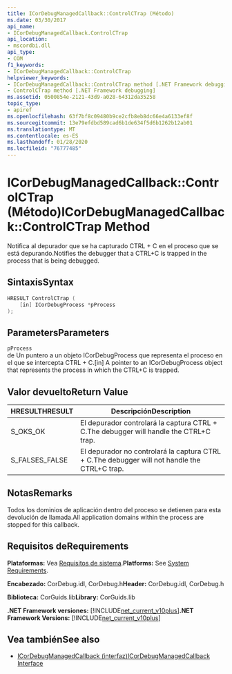 ```yaml
---
title: ICorDebugManagedCallback::ControlCTrap (Método)
ms.date: 03/30/2017
api_name:
- ICorDebugManagedCallback.ControlCTrap
api_location:
- mscordbi.dll
api_type:
- COM
f1_keywords:
- ICorDebugManagedCallback::ControlCTrap
helpviewer_keywords:
- ICorDebugManagedCallback::ControlCTrap method [.NET Framework debugging]
- ControlCTrap method [.NET Framework debugging]
ms.assetid: 0500854e-2121-43d9-a028-64312da35258
topic_type:
- apiref
ms.openlocfilehash: 63f7bf8c09480b9ce2cfb8eb8dc66e4a6133ef8f
ms.sourcegitcommit: 13e79efdbd589cad6b1de634f5d6b1262b12ab01
ms.translationtype: MT
ms.contentlocale: es-ES
ms.lasthandoff: 01/28/2020
ms.locfileid: "76777485"
---
```

# <a name="icordebugmanagedcallbackcontrolctrap-method"></a><span data-ttu-id="6d8f4-102">ICorDebugManagedCallback::ControlCTrap (Método)</span><span class="sxs-lookup"><span data-stu-id="6d8f4-102">ICorDebugManagedCallback::ControlCTrap Method</span></span>
<span data-ttu-id="6d8f4-103">Notifica al depurador que se ha capturado CTRL + C en el proceso que se está depurando.</span><span class="sxs-lookup"><span data-stu-id="6d8f4-103">Notifies the debugger that a CTRL+C is trapped in the process that is being debugged.</span></span>  
  
## <a name="syntax"></a><span data-ttu-id="6d8f4-104">Sintaxis</span><span class="sxs-lookup"><span data-stu-id="6d8f4-104">Syntax</span></span>  
  
```cpp  
HRESULT ControlCTrap (  
    [in] ICorDebugProcess *pProcess  
);  
```  
  
## <a name="parameters"></a><span data-ttu-id="6d8f4-105">Parameters</span><span class="sxs-lookup"><span data-stu-id="6d8f4-105">Parameters</span></span>  
 `pProcess`  
 <span data-ttu-id="6d8f4-106">de Un puntero a un objeto ICorDebugProcess que representa el proceso en el que se intercepta CTRL + C.</span><span class="sxs-lookup"><span data-stu-id="6d8f4-106">[in] A pointer to an ICorDebugProcess object that represents the process in which the CTRL+C is trapped.</span></span>  
  
## <a name="return-value"></a><span data-ttu-id="6d8f4-107">Valor devuelto</span><span class="sxs-lookup"><span data-stu-id="6d8f4-107">Return Value</span></span>  
  
|<span data-ttu-id="6d8f4-108">HRESULT</span><span class="sxs-lookup"><span data-stu-id="6d8f4-108">HRESULT</span></span>|<span data-ttu-id="6d8f4-109">Descripción</span><span class="sxs-lookup"><span data-stu-id="6d8f4-109">Description</span></span>|  
|-------------|-----------------|  
|<span data-ttu-id="6d8f4-110">S_OK</span><span class="sxs-lookup"><span data-stu-id="6d8f4-110">S_OK</span></span>|<span data-ttu-id="6d8f4-111">El depurador controlará la captura CTRL + C.</span><span class="sxs-lookup"><span data-stu-id="6d8f4-111">The debugger will handle the CTRL+C trap.</span></span>|  
|<span data-ttu-id="6d8f4-112">S_FALSE</span><span class="sxs-lookup"><span data-stu-id="6d8f4-112">S_FALSE</span></span>|<span data-ttu-id="6d8f4-113">El depurador no controlará la captura CTRL + C.</span><span class="sxs-lookup"><span data-stu-id="6d8f4-113">The debugger will not handle the CTRL+C trap.</span></span>|  
  
## <a name="remarks"></a><span data-ttu-id="6d8f4-114">Notas</span><span class="sxs-lookup"><span data-stu-id="6d8f4-114">Remarks</span></span>  
 <span data-ttu-id="6d8f4-115">Todos los dominios de aplicación dentro del proceso se detienen para esta devolución de llamada.</span><span class="sxs-lookup"><span data-stu-id="6d8f4-115">All application domains within the process are stopped for this callback.</span></span>  
  
## <a name="requirements"></a><span data-ttu-id="6d8f4-116">Requisitos de</span><span class="sxs-lookup"><span data-stu-id="6d8f4-116">Requirements</span></span>  
 <span data-ttu-id="6d8f4-117">**Plataformas:** Vea [Requisitos de sistema](../../../../docs/framework/get-started/system-requirements.md).</span><span class="sxs-lookup"><span data-stu-id="6d8f4-117">**Platforms:** See [System Requirements](../../../../docs/framework/get-started/system-requirements.md).</span></span>  
  
 <span data-ttu-id="6d8f4-118">**Encabezado:** CorDebug.idl, CorDebug.h</span><span class="sxs-lookup"><span data-stu-id="6d8f4-118">**Header:** CorDebug.idl, CorDebug.h</span></span>  
  
 <span data-ttu-id="6d8f4-119">**Biblioteca:** CorGuids.lib</span><span class="sxs-lookup"><span data-stu-id="6d8f4-119">**Library:** CorGuids.lib</span></span>  
  
 <span data-ttu-id="6d8f4-120">**.NET Framework versiones:** [!INCLUDE[net_current_v10plus](../../../../includes/net-current-v10plus-md.md)]</span><span class="sxs-lookup"><span data-stu-id="6d8f4-120">**.NET Framework Versions:** [!INCLUDE[net_current_v10plus](../../../../includes/net-current-v10plus-md.md)]</span></span>  
  
## <a name="see-also"></a><span data-ttu-id="6d8f4-121">Vea también</span><span class="sxs-lookup"><span data-stu-id="6d8f4-121">See also</span></span>

- [<span data-ttu-id="6d8f4-122">ICorDebugManagedCallback (interfaz)</span><span class="sxs-lookup"><span data-stu-id="6d8f4-122">ICorDebugManagedCallback Interface</span></span>](icordebugmanagedcallback-interface.md)
